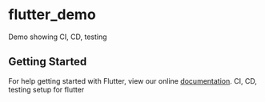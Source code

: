 # flutter_demo

Demo showing CI, CD, testing

## Getting Started

For help getting started with Flutter, view our online
[documentation](https://flutter.io/).
CI, CD, testing setup for flutter
